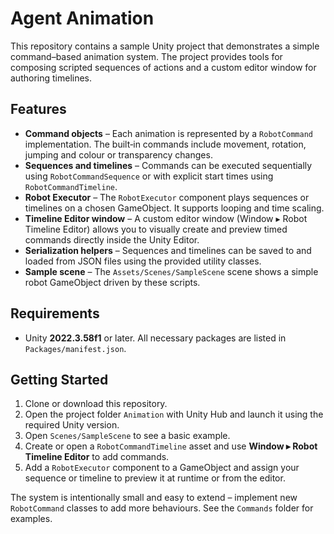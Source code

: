 # Agent Animation

This repository contains a sample Unity project that demonstrates a simple command–based animation system. The project provides tools for composing scripted sequences of actions and a custom editor window for authoring timelines.

## Features

- **Command objects** – Each animation is represented by a `RobotCommand` implementation. The built‑in commands include movement, rotation, jumping and colour or transparency changes.
- **Sequences and timelines** – Commands can be executed sequentially using `RobotCommandSequence` or with explicit start times using `RobotCommandTimeline`.
- **Robot Executor** – The `RobotExecutor` component plays sequences or timelines on a chosen GameObject. It supports looping and time scaling.
- **Timeline Editor window** – A custom editor window (Window ▸ Robot Timeline Editor) allows you to visually create and preview timed commands directly inside the Unity Editor.
- **Serialization helpers** – Sequences and timelines can be saved to and loaded from JSON files using the provided utility classes.
- **Sample scene** – The `Assets/Scenes/SampleScene` scene shows a simple robot GameObject driven by these scripts.

## Requirements

- Unity **2022.3.58f1** or later. All necessary packages are listed in `Packages/manifest.json`.

## Getting Started

1. Clone or download this repository.
2. Open the project folder `Animation` with Unity Hub and launch it using the required Unity version.
3. Open `Scenes/SampleScene` to see a basic example.
4. Create or open a `RobotCommandTimeline` asset and use **Window ▸ Robot Timeline Editor** to add commands.
5. Add a `RobotExecutor` component to a GameObject and assign your sequence or timeline to preview it at runtime or from the editor.

The system is intentionally small and easy to extend – implement new `RobotCommand` classes to add more behaviours. See the `Commands` folder for examples.

